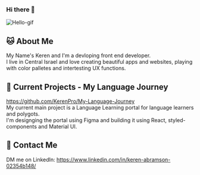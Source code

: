### Hi there 👋

![Hello-gif](https://media2.giphy.com/media/cLB6YgcOiYmKRZqk8Z/giphy.gif)

## :cat: About Me
My Name's Keren and I'm a devloping front end developer. <br />
I live in Central Israel and love creating beautiful apps and websites, playing with color palletes and intertesting UX functions.

## 📃 Current Projects - My Language Journey
https://github.com/KerenPro/My-Language-Journey <br />
My current main project is a Language Learning portal for language learners and polygots.<br />
I'm designging the portal using Figma and building it using React, styled-components and Material UI.

## :iphone: Contact Me
DM me on LinkedIn: https://www.linkedin.com/in/keren-abramson-02354b148/
